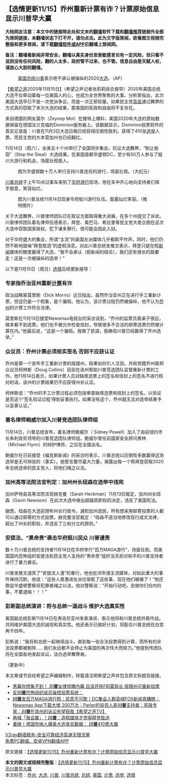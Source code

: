  <h2>【选情更新11/15】乔州重新计票有诈？计票原始信息显示川普早大赢</h2> <p class="notice"><b>大陆网友注意：本文中的链接除此处和文末的<a href="https://github.com/bannedbook/fanqiang" >翻墙</a>软件下载和<a href="https://github.com/killgcd/justmysocks/blob/master/README.md">翻墙推荐</a>链接外全部为禁网链接，未翻墙状态下打不开，请勿点击。此为文字版禁闻，欲看图文视频完整版和更多禁闻，请下载<a href="https://github.com/bannedbook/fanqiang">翻墙软件或APP</a>后翻墙上禁闻网。</p><p>备注：翻墙看新闻非常安全，翻墙以真实身份发表敏感言论有一定风险，但只看不说则没有任何风险，翻的人太多，政府管不过来，也不管。信息自由是天赋人权，请放心大胆的翻墙。</b></p>  <div class="entry"> <figure><figcaption><a href="https://www.bannedbook.org/bnews/tag/%e7%be%8e%e5%9b%bd/" class="st_tag internal_tag" rel="tag" title="标签 美国 下的日志">美国</a><a href="https://www.bannedbook.org/bnews/tag/%e6%80%bb%e7%bb%9f/" class="st_tag internal_tag" rel="tag" title="标签 总统 下的日志">总统</a><a href="https://www.bannedbook.org/bnews/tag/%e5%b7%9d%e6%99%ae/" class="st_tag internal_tag" rel="tag" title="标签 川普 下的日志">川普</a>表示绝不承认被操纵的2020<a href="https://www.bannedbook.org/bnews/tag/%e5%a4%a7%e9%80%89/" class="st_tag internal_tag" rel="tag" title="标签 大选 下的日志">大选</a>。（AP）</figcaption></figure> <p>【<span class='wp_keywordlink_affiliate'><a href="https://www.soundofhope.org" title="希望之声" target="_blank">希望之声</a></span>2020年11月15日】（希望之声记者张莉莉综合报导）2020年美国总统大选不仅牵动着每一位美国人的心，也成为全世界聚焦的大事。分析家指出，此次美国大选早已不是一次党派争议，而是一次正邪较量。如果民主党<span class='wp_keywordlink_affiliate'><a href="https://www.bannedbook.org/bnews/ccpdope/" title="中共高层内幕" target="_blank">高层</a></span>通过舞弊的方式真的窃取了本次大选的结果，那美国的宪政和自由将不复存在。</p> <p>来自德国的网友莫尔（Zeynep Mol）在推特上爆料，美国2020年大选的原始数据保留在德国法兰克福的Dominion服务器上。该数据显示，Dominion投票软件的真实记录是：川普在11月3日大选日晚已经获得压倒性胜利，获得了410张<a href="https://www.bannedbook.org/bnews/tag/%e9%80%89%e4%b8%be/" class="st_tag internal_tag" rel="tag" title="标签 选举 下的日志">选举</a>人票。而民主党的大本营加州也已经翻红。</p> <p>11月14日（周六），全美五十个州举行了全国同步集会，抗议大选舞弊，“制止偷窃”（Stop the Steal）大选结果。在美国首都华盛顿DC，至少有50万人参与了挺川大游行和机会，场面壮观感人。</p> <figure><figcaption>图为华盛顿数十万人举行支持川普连任的游行，场面壮观。（大纪元）</figcaption></figure> <p><a href="https://www.bannedbook.org/bnews/tag/%E5%B7%9D%E6%99%AE%E6%80%BB%E7%BB%9F/" class="st_tag internal_tag" rel="tag" title="标签 川普总统 下的日志">川普总统</a>于上午10点过乘车来到了<span class='wp_keywordlink'><a href="https://www.bannedbook.org/forum11/topic1480.html" title="现场直播：美国华府盛大游行 解体中共 停止迫害" target="_blank">华府游行</a></span>现场，他在车中开心地向支持者们挥手致意，笑容灿烂。</p> <figure><figcaption>图为川普总统11月14日现身华府挺川游行队伍，面露灿烂笑容。（推特图片）</figcaption></figure> <p>关于大选舞弊，川普律师团队已在取证方面取得重大进展，在多个州提交了诉状。川普律师团队着名律师伍德表示，拜登、奥巴马、希拉里等民主党大佬企图在这次大选中窃取国家政权，犯下诸多罪行，很可能会因此入狱。</p>  <p>对于华府盛大的集会，所谓“主流”的美国左派媒体几乎都默不作声。同时，他们仍然不断地鼓噪“拜登胜选”的虚假消息。对此川普总统发推文表示，拜登只是在假<span class='wp_keywordlink_affiliate'><a href="https://www.bannedbook.org/" title="新闻">新闻</a></span>媒体的眼里赢得了大选，“我不会承认（假新闻的结论），我们还有很长的路要走！这是一次被操纵的选举！”</p> <p></p> <p>以下是11月15日（周日）<a href="https://www.bannedbook.org/bnews/tag/%E9%80%89%E6%83%85/" class="st_tag internal_tag" rel="tag" title="标签 选情 下的日志">选情</a>后续更新报导：</p> <h3>专家指乔治亚州重新<a href="https://www.bannedbook.org/bnews/tag/%E8%AE%A1%E7%A5%A8/" class="st_tag internal_tag" rel="tag" title="标签 计票 下的日志">计票</a>有诈</h3> <p>政治战略家莫里斯（Dick Morris）近日指出，虽然乔治亚州正在进行手工重新计票，但这仍是一个假象，是个骗局。他认为，该计票过程仍然被操纵，他不认为<a href="https://www.bannedbook.org/bnews/tag/%E4%B9%94%E5%B7%9E/" class="st_tag internal_tag" rel="tag" title="标签 乔州 下的日志">乔州</a>的计票工作符合法律。</p> <p>莫里斯在11月13日接受Newsmax电视台的采访谈到，“乔州的监票员离桌子很远，根本看不到选票。他们也不被允许检查信封，导致很多不合法的邮寄选票仍然被计算在内。”他最后说，“这是一个骗局。我做了民调，我确信川普已经赢得了乔州选举。”</p>  <h3>众议员：乔州计票必须核实签名 否则不应获认证</h3> <p>乔州是第一个宣布手工重新计票的摇摆州，结果如何引人注目。共和党籍乔州联邦众议员柯林斯（Doug Collins）目前在该州帮助川普竞选团队监督重新计票的工作。他11月14日表示，如果计票人员对缺席选票上的签名和信封上的签名不进行核对的话，该州的计票结果仍不应获得州长认证。</p> <p>柯林斯说：“乔州的手工计票过程必须包括审查缺席选票和信封上的签名，以验证是否这个‘签名验证过程’得到妥善执行。如果没有这个，乔州就无法对选举结果予以妥善认证。”</p> <h3>着名律师鲍威尔加入川普竞选团队律师组</h3> <p>11月14日，川普总统宣布，着名律师鲍威尔（ Sidney Powell）加入了由前纽约市长朱利安尼领导的川普竞选团队律师组。鲍威尔曾任前国家安全顾问弗林（Michael Flynn）的辩护律师，之后在全国出名。</p> <p>鲍威尔在日前接受《福克斯新闻》的采访时表示，川普总统以压倒性多数赢得这场选举是无可辩驳的（事实）。她誓言要尽最大力量，揭露出每一个帮拜登窃取2020年总统选举的民主党人，将他们绳之以法。</p> <h3>加州高等法院法官判定：加州州长纽森在选举中违宪</h3> <p>加州萨特县高等法院法官赫克曼（Sarah Heckman）11月13日裁定，加州州长纽森（Gavin Newsom）在此次大选中做出超越其职权的决定，违反了美国宪法。</p>  <p>据悉，纽森在大选前颁布州长行政令，通知加州选民，所有想采用邮寄投票的人都可以通过邮寄的方式投票。赫克曼法官裁定：“纽森不适当地修改现行成文法律，超出了州长的职权，并违反了三权分立的原则。”</p> <h3>安提法、“黑命贵”袭击华府挺川民众 川普谴责</h3> <p>数十万川普总统的支持者11月14日在华府举行“百万MAGA游行”，场面壮观。而美国国内恐怖组织安提法和民主党人支持的“黑命贵”组织当天却对和平的川普支持者进行了暴力袭击。</p> <p>川普发推文谴责了“安提法人渣”的暴行，他也批评所谓主流媒体，对如此重大的事件保持沉默。他说：“这些人类激进左派垃圾乾了这些事，现在他们被捕了！”他还敦促华盛顿警察将犯罪者绳之以法，他对警察说：“开始行动吧，去做你们份内的事，不要退缩！！！”</p> <h3>彭斯副总统演讲：将与总统一道战斗 维护大选真实性</h3> <p>美国副总统彭斯11月14日在弗吉尼亚州发表演讲，表示他将和川普总统并肩作战，共同维护美国大选的诚信和真实性。他还表示已做好计划，将配合川普总统在白宫再干四年。</p> <p>彭斯说：“我将和总统一起继续战斗，直到每一张合法投票得到计算，而所有的非法投票都被剔除&#8230;&#8230;我们永远都不会停止为美国的再次伟大而努力。”他提到传团队将在全国各地发起诉讼，法办选举舞弊者。</p>  <p>（更新中）</p> <p>本文章或节目经希望之声编辑制作，转载请注明希望之声并包含原文标题及链接。</p> <ul class='op-related-articles' title='相关阅读'> <li><a href='https://www.bannedbook.org/bnews/topimagenews/20201116/1431625.html' target='_blank'>黑幕你想象不到！ <b>川普</b>女律师曝内幕 应该开除FBI雷局长 摇摆州可重新投票</a></li> <li><a href='https://www.bannedbook.org/bnews/taiwannews/20201116/1431624.html' target='_blank'>反<b>川普</b>恐怖组织成员操控投票系统：</a></li> <li><a href='https://www.bannedbook.org/bnews/bannedvideo/20201116/1431621.html' target='_blank'><b>川普</b>发百万MAGA游行照：民意不可欺！DC集会人群高喊FOX新闻真糟糕；Newsmax App下载大增 200万次；Parler的投资人是<b>川普</b>支持者；宪政专家：<b>川普</b>在宾州的诉讼有望获胜【希望之声TV】</a></li> <li><a href='https://www.bannedbook.org/bnews/topimagenews/20201116/1431620.html' target='_blank'>再喊「我会赢」！<b>川普</b>：造假媒体才觉得拜登胜选</a></li> <li><a href='https://www.bannedbook.org/bnews/cbnews/20201116/1431617.html' target='_blank'>重磅！德国吹哨人爆美大选真实数据： <b>川普</b>410票大赢</a></li> </ul> <p class="texttj"> <a href="https://www.bannedbook.org/forum23/topic22702.html" target="_blank">V2ray翻墙服务-安全可靠经济高速无限流量</a><br/> <a href="https://github.com/bannedbook/fanqiang/wiki/%E7%A6%81%E9%97%BB%E7%BD%91%E5%AE%89%E5%8D%93%E7%BF%BB%E5%A2%99%E6%96%B0%E9%97%BBAPP" target="_blank">免费PC翻墙、安卓VPN翻墙APP</a></p><p>原文链接：<a class="src_link"  href="https://www.soundofhope.org/post/443203" target="_blank">【选情更新11/15】乔州重新计票有诈？计票原始信息显示川普早大赢</a></p><a name='sharetosocial'></a>       <div><b>本文的图文或视频完整版</b>：<a href='https://www.bannedbook.org/bnews/comments/20201116/1431628.html'>【选情更新11/15】乔州重新计票有诈？计票原始信息显示川普早大赢</a></div>  </div><!--END ENTRY--> <div class="postfooter"> <div>本文标签：<a href="https://www.bannedbook.org/bnews/tag/%E4%B9%94%E5%B7%9E/" rel="tag">乔州</a>, <a href="https://www.bannedbook.org/bnews/tag/%e5%a4%a7%e9%80%89/" rel="tag">大选</a>, <a href="https://www.bannedbook.org/bnews/tag/%e5%b7%9d%e6%99%ae/" rel="tag">川普</a>, <a href="https://www.bannedbook.org/bnews/tag/%E5%B7%9D%E6%99%AE%E6%80%BB%E7%BB%9F/" rel="tag">川普总统</a>, <a href="https://www.bannedbook.org/bnews/tag/%e6%80%bb%e7%bb%9f/" rel="tag">总统</a>, <a href="https://www.bannedbook.org/bnews/tag/%e7%be%8e%e5%9b%bd/" rel="tag">美国</a>, <a href="https://www.bannedbook.org/bnews/tag/%E8%AE%A1%E7%A5%A8/" rel="tag">计票</a>, <a href="https://www.bannedbook.org/bnews/tag/%e9%80%89%e4%b8%be/" rel="tag">选举</a>, <a href="https://www.bannedbook.org/bnews/tag/%E9%80%89%E6%83%85/" rel="tag">选情</a></div>  </div><!--END POSTFOOTER--> 